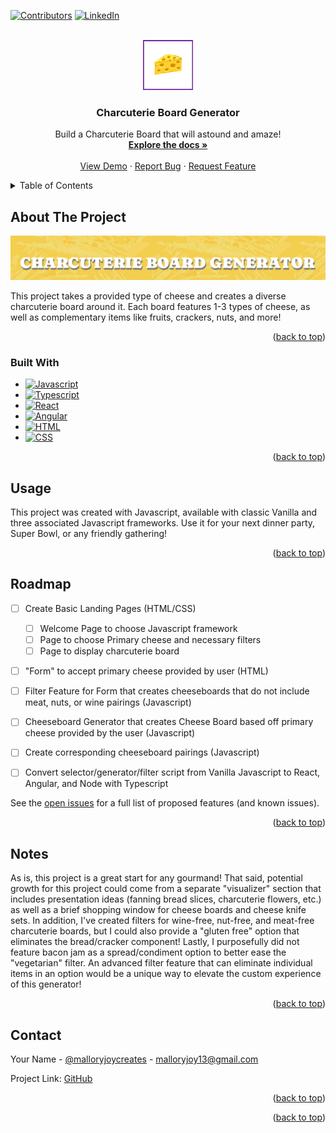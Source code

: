 <!-- Improved compatibility of back to top link: See: https://github.com/othneildrew/Best-README-Template/pull/73 -->
<a id="readme-top"></a>
<!--
*** Thanks for checking out the Best-README-Template. If you have a suggestion
*** that would make this better, please fork the repo and create a pull request
*** or simply open an issue with the tag "enhancement".
*** Don't forget to give the project a star!
*** Thanks again! Now go create something AMAZING! :D
-->



<!-- PROJECT SHIELDS -->
<!--
*** I'm using markdown "reference style" links for readability.
*** Reference links are enclosed in brackets [ ] instead of parentheses ( ).
*** See the bottom of this document for the declaration of the reference variables
*** for contributors-url, forks-url, etc. This is an optional, concise syntax you may use.
*** https://www.markdownguide.org/basic-syntax/#reference-style-links
-->
[![Contributors][contributors-shield]][contributors-url]
[![LinkedIn][linkedin-shield]][linkedin-url]



<!-- PROJECT LOGO -->
<br />
<div align="center">
  <a href="https://github.com/malloryjoy/charcuterie">
    <img src="logo.png" alt="Logo" width="80" height="80">
  </a>

<h3 align="center">Charcuterie Board Generator</h3>

  <p align="center">
    Build a Charcuterie Board that will astound and amaze! 
    <br />
    <a href="https://github.com/malloryjoy/charcuterieboard"><strong>Explore the docs »</strong></a>
    <br />
    <br />
    <a href="https://github.com/malloryjoy/charcuterieboard">View Demo</a>
    &middot;
    <a href="https://github.com/malloryjoy/charcuterieboard/issues/new?labels=bug&template=bug-report---.md">Report Bug</a>
    &middot;
    <a href="https://github.com/malloryjoy/charcuterieboard/issues/new?labels=enhancement&template=feature-request---.md">Request Feature</a>
  </p>
</div>



<!-- TABLE OF CONTENTS -->
<details>
  <summary>Table of Contents</summary>
  <ol>
    <li>
      <a href="#about-the-project">About The Project</a>
      <ul>
        <li><a href="#built-with">Built With</a></li>
      </ul>
    </li>
    <li>
      <a href="#getting-started">Getting Started</a>
    </li>
    <li><a href="#usage">Usage</a></li>
    <li><a href="#roadmap">Roadmap</a></li>
    <li><a href="#contributing">Contributing</a></li>
    <li><a href="#notes">Notes</a></li>
    <li><a href="#contact">Contact</a></li>
    <li><a href="#acknowledgments">Acknowledgments</a></li>
  </ol>
</details>



<!-- ABOUT THE PROJECT -->
## About The Project

[![Product Name Screen Shot][product-screenshot]](https://example.com)

This project takes a provided type of cheese and creates a diverse charcuterie board around it. Each board features 1-3 types of cheese, as well as complementary items like fruits, crackers, nuts, and more! 

<p align="right">(<a href="#readme-top">back to top</a>)</p>



### Built With

* [![Javascript][Javascript.js]][Javascript-url]
* [![Typescript][Typescript.js]][Typescript-url]
* [![React][React.js]][React-url]
* [![Angular][Angular.io]][Angular-url]
* [![HTML][HTML.io]][HTML-url]
* [![CSS][CSS.io]][CSS-url]


<p align="right">(<a href="#readme-top">back to top</a>)</p>





<!-- USAGE EXAMPLES -->
## Usage

This project was created with Javascript, available with classic Vanilla and three associated Javascript frameworks. Use it for your next dinner party, Super Bowl, or any friendly gathering! 


<p align="right">(<a href="#readme-top">back to top</a>)</p>



<!-- ROADMAP -->
## Roadmap

- [ ] Create Basic Landing Pages (HTML/CSS)
    - [ ] Welcome Page to choose Javascript framework 
    - [ ] Page to choose Primary cheese and necessary filters 
    - [ ] Page to display charcuterie board
- [ ] "Form" to accept primary cheese provided by user (HTML)
- [ ] Filter Feature for Form that creates cheeseboards that do not include meat, nuts, or wine pairings (Javascript)
- [ ] Cheeseboard Generator that creates Cheese Board based off primary cheese provided by the user (Javascript)
- [ ] Create corresponding cheeseboard pairings (Javascript)
- [ ] Convert selector/generator/filter script from Vanilla Javascript to React, Angular, and Node with Typescript
 


See the [open issues](https://github.com/github_username/repo_name/issues) for a full list of proposed features (and known issues).

<p align="right">(<a href="#readme-top">back to top</a>)</p>





<!-- NOTES -->
## Notes

As is, this project is a great start for any gourmand! That said, potential growth for this project could come from a separate "visualizer" section that includes presentation ideas (fanning bread slices, charcuterie flowers, etc.) as well as a brief shopping window for cheese boards and cheese knife sets. In addition, I've created filters for wine-free, nut-free, and meat-free charcuterie boards, but I could also provide a "gluten free" option that eliminates the bread/cracker component! Lastly, I purposefully did not feature bacon jam as a spread/condiment option to better ease the "vegetarian" filter. An advanced filter feature that can eliminate individual items in an option would be a unique way to elevate the custom experience of this generator! 

<p align="right">(<a href="#readme-top">back to top</a>)</p>



<!-- CONTACT -->
## Contact

Your Name - [@malloryjoycreates](https://instagram.com/malloryjoycreates) - malloryjoy13@gmail.com

Project Link: [GitHub](https://github.com/malloryjoy/charcuterie)

<p align="right">(<a href="#readme-top">back to top</a>)</p>





<p align="right">(<a href="#readme-top">back to top</a>)</p>



<!-- MARKDOWN LINKS & IMAGES -->
<!-- https://www.markdownguide.org/basic-syntax/#reference-style-links -->
[contributors-shield]: https://img.shields.io/github/contributors/malloryjoy/charcuterie.svg?style=for-the-badge
[contributors-url]: https://github.com/malloryjoy
[forks-shield]: https://img.shields.io/github/forks/github_username/repo_name.svg?style=for-the-badge
[forks-url]: https://github.com/github_username/repo_name/network/members
[stars-shield]: https://img.shields.io/github/stars/github_username/repo_name.svg?style=for-the-badge
[stars-url]: https://github.com/github_username/repo_name/stargazers
[issues-shield]: https://img.shields.io/github/issues/github_username/repo_name.svg?style=for-the-badge
[issues-url]: https://github.com/github_username/repo_name/issues
[license-shield]: https://img.shields.io/github/license/github_username/repo_name.svg?style=for-the-badge
[license-url]: https://github.com/github_username/repo_name/blob/master/LICENSE.txt
[linkedin-shield]: https://img.shields.io/badge/-LinkedIn-black.svg?style=for-the-badge&logo=linkedin&colorB=555
[linkedin-url]: https://www.linkedin.com/in/malloryjoy/
[product-screenshot]: screenshot.png
[Javascript.js]: https://img.shields.io/badge/javascript-grey?logo=javascript
[Javascript-url]: https://www.javascript.com/
[Typescript.js]: https://img.shields.io/badge/typescript.js-000000?style=for-the-badge&logo=typescriptdotjs&logoColor=white
[Typescript-url]: https://www.typescriptlang.org/
[React.js]: https://img.shields.io/badge/React-20232A?style=for-the-badge&logo=react&logoColor=61DAFB
[React-url]: https://reactjs.org/
[Angular.io]: https://img.shields.io/badge/Angular-DD0031?style=for-the-badge&logo=angular&logoColor=white
[Angular-url]: https://angular.io/
[HTML.io]: https://img.shields.io/badge/HTML-1f75fe
[HTML-url]: https://developer.mozilla.org/en-US/docs/Web/HTML
[CSS.io]: https://img.shields.io/badge/CSS-991ae8?style=for-the-badge&logo=CSS&logoColor=white
[CSS-url]: https://developer.mozilla.org/en-US/docs/Web/CSS

